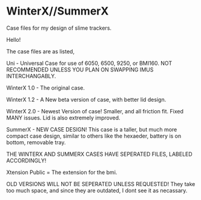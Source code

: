 # WinterX//SummerX

Case files for my design of slime trackers.

Hello! 

The case files are as listed,

Uni - Universal Case for use of 6050, 6500, 9250, or BMI160. NOT RECOMMENDED UNLESS YOU PLAN ON SWAPPING IMUS INTERCHANGABLY.

WinterX 1.0 - The original case.

WinterX 1.2 - A New beta version of case, with better lid design.

WinterX 2.0 - Newest Version of case! Smaller, and all friction fit. Fixed MANY issues. Lid is also extremely improved.

SummerX - NEW CASE DESIGN! This case is a taller, but much more compact case design, similar to others like the hexaeder, battery is on bottom, removable tray.

THE WINTERX AND SUMMERX CASES HAVE SEPERATED FILES, LABELED ACCORDINGLY!

Xtension Public = The extension for the bmi.


OLD VERSIONS WILL NOT BE SEPERATED UNLESS REQUESTED! They take too much space, and since they are outdated, I dont see it as necassary.
